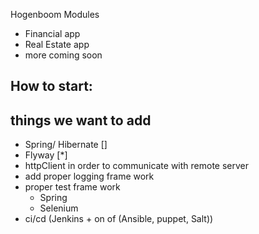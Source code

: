 Hogenboom Modules

* Financial app
* Real Estate app
* more coming soon


## How to start:



## things we want to add

* Spring/ Hibernate []  
* Flyway [*]  
* httpClient in order to communicate with remote server
* add proper logging frame work
* proper test frame work  
  * Spring  
  * Selenium
* ci/cd (Jenkins + on of (Ansible, puppet, Salt))
